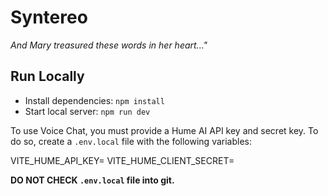 # Syntereo
*And Mary treasured these words in her heart..."*

## Run Locally

* Install dependencies: `npm install`
* Start local server: `npm run dev`

To use Voice Chat, you must provide a Hume AI API key and secret key.
To do so, create a `.env.local` file with the following variables:

VITE_HUME_API_KEY=<your API key>
VITE_HUME_CLIENT_SECRET=<your secret key>

**DO NOT CHECK `.env.local` file into git.**
